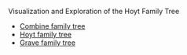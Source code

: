 Visualization and Exploration of the Hoyt Family Tree

- [Combine family tree](https://cthoyt.com/family/combine.html)
- [Hoyt family tree](https://cthoyt.com/family/hoyt)
- [Grave family tree](https://cthoyt.com/family/grave)
